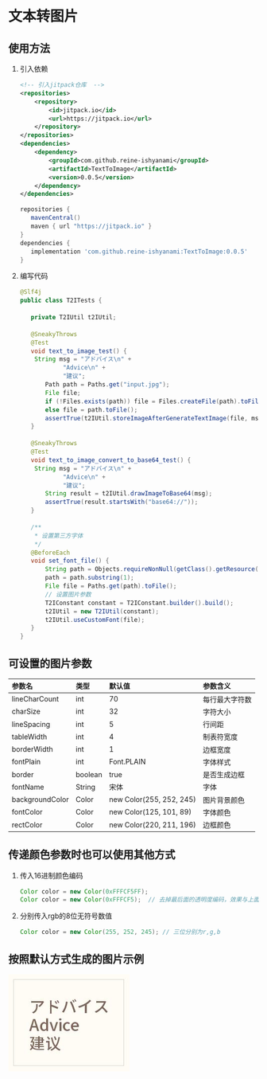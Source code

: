 # 文本转图片

## 使用方法

1. 引入依赖

   ```xml
   <!-- 引入jitpack仓库  -->
   <repositories>
       <repository>
           <id>jitpack.io</id>
           <url>https://jitpack.io</url>
       </repository>
   </repositories>
   <dependencies>
       <dependency>
           <groupId>com.github.reine-ishyanami</groupId>
           <artifactId>TextToImage</artifactId>
           <version>0.0.5</version>
       </dependency>
   </dependencies>
   ```
   
   ```groovy
   repositories {
      mavenCentral()
      maven { url "https://jitpack.io" }
   }
   dependencies {
      implementation 'com.github.reine-ishyanami:TextToImage:0.0.5'
   }
   ```

2. 编写代码

    ```java
   @Slf4j
   public class T2ITests {
   
       private T2IUtil t2IUtil;
   
       @SneakyThrows
       @Test
       void text_to_image_test() {
        String msg = "アドバイス\n" +
                "Advice\n" +
                "建议";
           Path path = Paths.get("input.jpg");
           File file;
           if (!Files.exists(path)) file = Files.createFile(path).toFile();
           else file = path.toFile();
           assertTrue(t2IUtil.storeImageAfterGenerateTextImage(file, msg));
       }
   
       @SneakyThrows
       @Test
       void text_to_image_convert_to_base64_test() {
        String msg = "アドバイス\n" +
                "Advice\n" +
                "建议";
           String result = t2IUtil.drawImageToBase64(msg);
           assertTrue(result.startsWith("base64://"));
       }
   
       /**
        * 设置第三方字体
        */
       @BeforeEach
       void set_font_file() {
           String path = Objects.requireNonNull(getClass().getResource("/font/SourceHanSansCN-Medium.otf")).getPath();
           path = path.substring(1);
           File file = Paths.get(path).toFile();
           // 设置图片参数
           T2IConstant constant = T2IConstant.builder().build();
           t2IUtil = new T2IUtil(constant);
           t2IUtil.useCustomFont(file);
       }
   }
    ```

## 可设置的图片参数

| 参数名             | 类型      | 默认值                      | 参数含义    |
|:----------------|:--------|:-------------------------|:--------|
| lineCharCount   | int     | 70                       | 每行最大字符数 |
| charSize        | int     | 32                       | 字符大小    |
| lineSpacing     | int     | 5                        | 行间距     |
| tableWidth      | int     | 4                        | 制表符宽度   |
| borderWidth     | int     | 1                        | 边框宽度    |
| fontPlain       | int     | Font.PLAIN               | 字体样式    |
| border          | boolean | true                     | 是否生成边框  |
| fontName        | String  | 宋体                       | 字体      |
| backgroundColor | Color   | new Color(255, 252, 245) | 图片背景颜色  |
| fontColor       | Color   | new Color(125, 101, 89)  | 字体颜色    |
| rectColor       | Color   | new Color(220, 211, 196) | 边框颜色    |

## 传递颜色参数时也可以使用其他方式

1. 传入16进制颜色编码
   
   ```java
   Color color = new Color(0xFFFCF5FF);
   Color color = new Color(0xFFFCF5);  // 去掉最后面的透明度编码，效果与上面一行效果一样   
   ```
   
2. 分别传入rgb的8位无符号数值

   ```java
   Color color = new Color(255, 252, 245); // 三位分别为r,g,b
   ```
   
## 按照默认方式生成的图片示例

![example](./img/example.jpg)